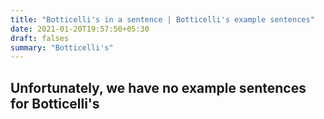 ```yaml
---
title: "Botticelli's in a sentence | Botticelli's example sentences"
date: 2021-01-20T19:57:50+05:30
draft: falses
summary: "Botticelli's"
---
```

## Unfortunately, we have no example sentences for Botticelli's                 
